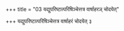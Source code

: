 +++
title = "03 यद्युपरिष्टात्परिषिञ्चेत्तत्र वार्षाहरञ् चोदयेत्"

+++
यद्युपरिष्टात्परिषिञ्चेत्तत्र वार्षाहरं चोदयेत् ३